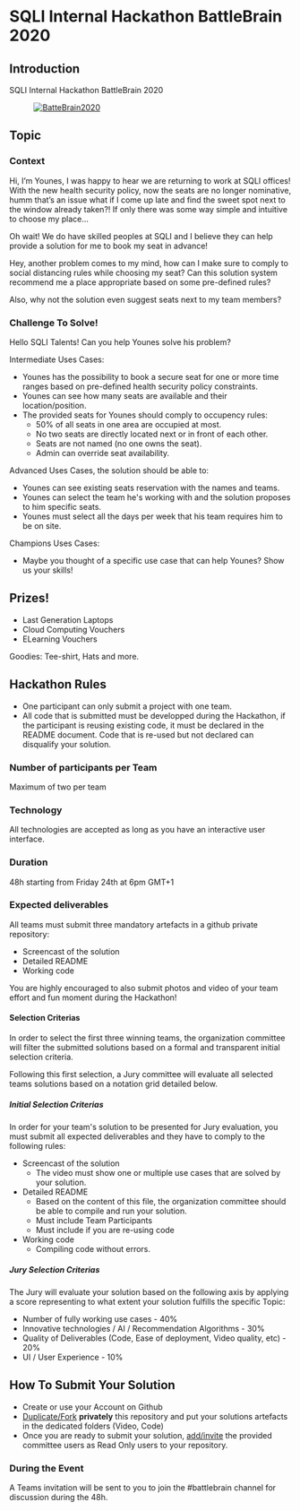 # SQLI Internal Hackathon BattleBrain 2020

## Introduction

SQLI Internal Hackathon BattleBrain 2020

&nbsp; &nbsp; &nbsp; &nbsp; &nbsp; &nbsp;[![BatteBrain2020](https://github.com/SQLI-Morocco/battlebrain2020/raw/master/content/images/battlebrain2020ut.png)](https://www.youtube.com/watch?feature=player_embedded&v=j-m7fWnJSqY)&nbsp; &nbsp; &nbsp; &nbsp; &nbsp; &nbsp;

## Topic

### Context

Hi, I’m Younes, I was happy to hear we are returning to work at SQLI offices! With the new health security policy, now the seats are no longer nominative, humm that’s an issue what if I come up late and find the sweet spot next to the window already taken?! If only there was some way simple and intuitive to choose my place...

Oh wait! We do have skilled peoples at SQLI and I believe they can help provide a solution for me to book my seat in advance!

Hey, another problem comes to my mind, how can I make sure to comply to social distancing rules while choosing my seat? Can this solution system recommend me a place appropriate based on some pre-defined rules?

Also, why not the solution even suggest seats next to my team members?

### Challenge To Solve!

Hello SQLI Talents! Can you help Younes solve his problem?






Intermediate Uses Cases:

- Younes has the possibility to book a secure seat for one or more time ranges based on pre-defined health security policy constraints.
- Younes can see how many seats are available and their location/position.
- The provided seats for Younes should comply to occupency rules: 
  * 50% of all seats in one area are occupied at most.
  * No two seats are directly located next or in front of each other.
  * Seats are not named (no one owns the seat).
  * Admin can override seat availability.

Advanced Uses Cases, the solution should be able to:

- Younes can see existing seats reservation with the names and teams.
- Younes can select the team he's working with and the solution proposes to him specific seats.
- Younes must select all the days per week that his team requires him to be on site.

Champions Uses Cases:

- Maybe you thought of a specific use case that can help Younes? Show us your skills!

## Prizes!

- Last Generation Laptops
- Cloud Computing Vouchers
- ELearning Vouchers

Goodies: Tee-shirt, Hats and more.

## Hackathon Rules

* One participant can only submit a project with one team.
* All code that is submitted must be developped during the Hackathon, if the participant is reusing existing code, it must be declared in the README document. Code that is re-used but not declared can disqualify your solution.

### Number of participants per Team 

Maximum of two per team 

### Technology

All technologies are accepted as long as you have an interactive user interface.

### Duration

48h starting from Friday 24th at 6pm GMT+1

### Expected deliverables

All teams must submit three mandatory artefacts in a github private repository:
- Screencast of the solution
- Detailed README
- Working code
  
You are highly encouraged to also submit photos and video of your team effort and fun moment during the Hackathon!

#### Selection Criterias

In order to select the first three winning teams, the organization committee will filter the submitted solutions based on a formal and transparent initial selection criteria.

Following this first selection, a Jury committee will evaluate all selected teams solutions based on a notation grid detailed below.

##### Initial Selection Criterias

In order for your team's solution to be presented for Jury evaluation, you must submit all expected deliverables and they have to comply to the following rules:

- Screencast of the solution
  - The video must show one or multiple use cases that are solved by your solution. 
- Detailed README
  - Based on the content of this file, the organization committee should be able to compile and run your solution.
  - Must include Team Participants
  - Must include if you are re-using code 
- Working code
  - Compiling code without errors.

##### Jury Selection Criterias

The Jury will evaluate your solution based on the following axis by applying a score representing to what extent your solution fulfills the specific Topic:

- Number of fully working use cases - 40%
- Innovative technologies / AI / Recommendation Algorithms - 30%
- Quality of Deliverables (Code, Ease of deployment, Video quality, etc) - 20%
- UI / User Experience - 10%




## How To Submit Your Solution

- Create or use your Account on Github 
- [Duplicate/Fork](https://docs.github.com/en/github/creating-cloning-and-archiving-repositories/duplicating-a-repository) **privately** this repository and put your solutions artefacts in the dedicated folders (Video, Code)
- Once you are ready to submit your solution, [add/invite](https://docs.github.com/en/github/setting-up-and-managing-your-github-user-account/inviting-collaborators-to-a-personal-repository) the provided committee users as Read Only users to your repository. 

### During the Event

A Teams invitation will be sent to you to join the #battlebrain channel for discussion during the 48h.
